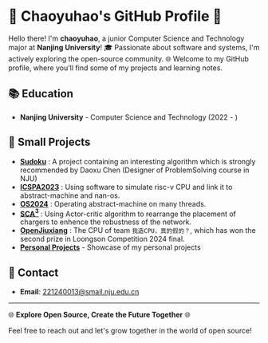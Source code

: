 # 🌟 Chaoyuhao's GitHub Profile 🌟

Hello there! I'm **chaoyuhao**, a junior Computer Science and Technology major at **Nanjing University**! 🎓 Passionate about software and systems, I'm actively exploring the open-source community. 🌐 Welcome to my GitHub profile, where you'll find some of my projects and learning notes.

## 📚 Education

- **Nanjing University** - Computer Science and Technology (2022 - )

<!-- ## 💻 Tech Stack

- **Programming Languages**: Python, Java, C/C++, Verilog
- **Tools**: Git -->

## 🚀 Small Projects

- **[Sudoku]()** : A project containing an interesting algorithm which is strongly recommended by Daoxu Chen (Designer of ProblemSolving course in NJU)
- **[ICSPA2023]()** : Using software to simulate risc-v CPU and link it to abstract-machine and nan-os.
- **[OS2024]()** : Operating abstract-machine on many threads.
- **[SCA$^3$]()** : Using Actor-critic algorithm to rearrange the placement of chargers to enhence the robustness of the network.
- **[OpenJiuxiang]()** : The CPU of team `我造CPU，真的假的？`, which has won the second prize in Loongson Competition 2024 final.  
- **[Personal Projects](#)** - Showcase of my personal projects

<!-- ## 📝 Blog

- [My Tech Blog](#) - Sharing my learnings and technical insights

## 🤝 Community Involvement

- **[GitHub](https://github.com/chaoyuhao)** - My GitHub homepage
- **[GitLab](#)** - My GitLab homepage
- **[Stack Overflow](#)** - Helping others solve problems -->

## 📧 Contact

- **Email**: [221240013@smail.nju.edu.cn](mailto:221240013@smail.nju.edu.cn)

---

🌐 **Explore Open Source, Create the Future Together** 🌐

Feel free to reach out and let's grow together in the world of open source!
